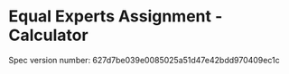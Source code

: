 # Equal Experts Assignment - Calculator

Spec version number: 627d7be039e0085025a51d47e42bdd970409ec1c